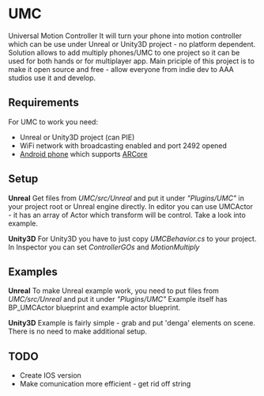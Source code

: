 # UMC
Universal Motion Controller
It will turn your phone into motion controller which can be use under Unreal or Unity3D project - no platform dependent.
Solution allows to add multiply phones/UMC to one project so it can be used for both hands or for multiplayer app.
Main priciple of this project is to make it open source and free - allow everyone from indie dev to AAA studios use it and develop.

## Requirements
For UMC to work you need:
* Unreal or Unity3D project (can PIE)
* WiFi network with broadcasting enabled and port 2492 opened 
* [Android phone](https://developers.google.com/ar/discover/supported-devices) which supports [ARCore](https://developers.google.com/ar/)

## Setup
**Unreal** 
Get files from *UMC/src/Unreal* and put it under *"Plugins/UMC"* in your project root or Unreal engine directly. In editor you can use UMCActor - it has an array of Actor which transform will be control. Take a look into example.

**Unity3D** 
For Unity3D you have to just copy *UMCBehavior.cs* to your project. In Inspector you can set *ControllerGOs* and *MotionMultiply*

## Examples
**Unreal**
To make Unreal example work, you need to put files from *UMC/src/Unreal* and put it under *"Plugins/UMC"*
Example itself has BP_UMCActor blueprint and example actor blueprint.

**Unity3D**
Example is fairly simple - grab and put 'denga' elements on scene.
There is no need to make additional setup.

## TODO
- Create IOS version
- Make comunication more efficient - get rid off string

